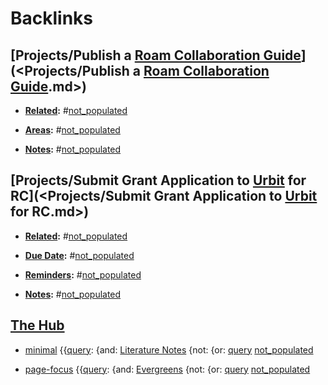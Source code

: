 
# Backlinks
## [Projects/Publish a [Roam Collaboration Guide](<Roam Collaboration Guide.md>)](<Projects/Publish a [Roam Collaboration Guide](<Roam Collaboration Guide.md>).md>)
- **[Related](<Related.md>):** #[not_populated](<not_populated.md>)

- **[Areas](<Areas.md>):** #[not_populated](<not_populated.md>)

- **[Notes](<Notes.md>):** #[not_populated](<not_populated.md>)

## [Projects/Submit Grant Application to [Urbit](<Urbit.md>) for RC](<Projects/Submit Grant Application to [Urbit](<Urbit.md>) for RC.md>)
- **[Related](<Related.md>):** #[not_populated](<not_populated.md>)

- **[Due Date](<Due Date.md>):** #[not_populated](<not_populated.md>)

- **[Reminders](<Reminders.md>):** #[not_populated](<not_populated.md>)

- **[Notes](<Notes.md>):** #[not_populated](<not_populated.md>)

## [The Hub](<The Hub.md>)
- [minimal](<minimal.md>) {{[query](<query.md>): {and: [Literature Notes](<Literature Notes.md>)  {not: {or: [query](<query.md>) [not_populated](<not_populated.md>)

- [page-focus](<page-focus.md>) {{[query](<query.md>): {and: [Evergreens](<Evergreens.md>) {not: {or: [query](<query.md>) [not_populated](<not_populated.md>)

